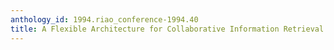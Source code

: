 ```yaml
---
anthology_id: 1994.riao_conference-1994.40
title: A Flexible Architecture for Collaborative Information Retrieval
---
```

